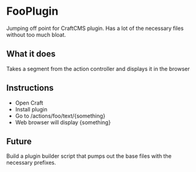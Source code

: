 FooPlugin
=========

Jumping off point for CraftCMS plugin. Has a lot of the necessary files without too much bloat.

What it does
------------

Takes a segment from the action controller and displays it in the browser

Instructions
------------

- Open Craft
- Install plugin
- Go to /actions/foo/text/{something}
- Web browser will display {something}

Future
------------

Build a plugin builder script that pumps out the base files with the necessary prefixes.

